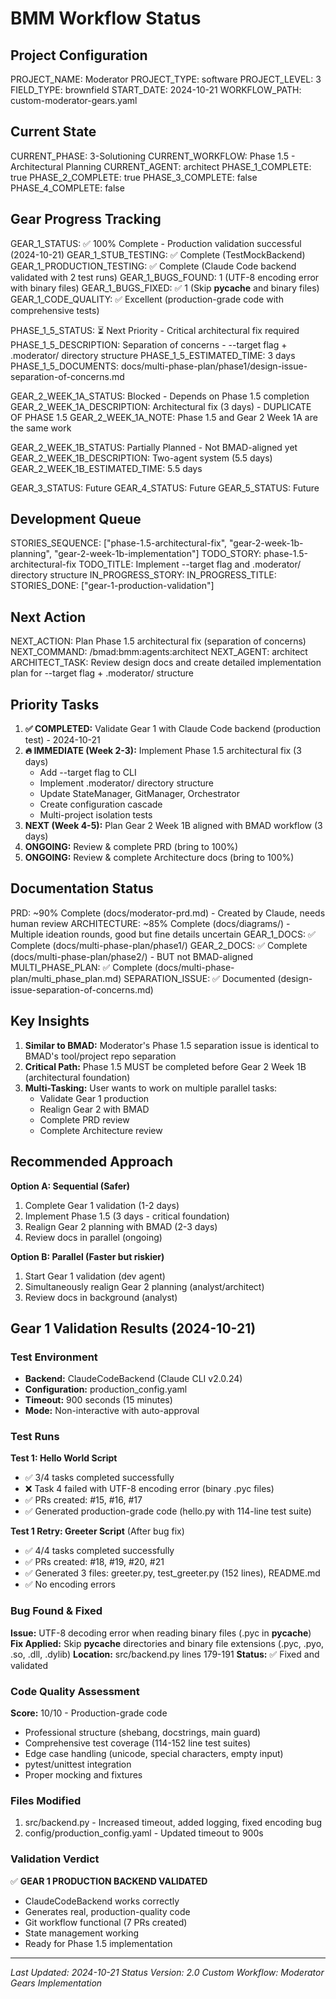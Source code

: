 # BMM Workflow Status

## Project Configuration

PROJECT_NAME: Moderator
PROJECT_TYPE: software
PROJECT_LEVEL: 3
FIELD_TYPE: brownfield
START_DATE: 2024-10-21
WORKFLOW_PATH: custom-moderator-gears.yaml

## Current State

CURRENT_PHASE: 3-Solutioning
CURRENT_WORKFLOW: Phase 1.5 - Architectural Planning
CURRENT_AGENT: architect
PHASE_1_COMPLETE: true
PHASE_2_COMPLETE: true
PHASE_3_COMPLETE: false
PHASE_4_COMPLETE: false

## Gear Progress Tracking

GEAR_1_STATUS: ✅ 100% Complete - Production validation successful (2024-10-21)
GEAR_1_STUB_TESTING: ✅ Complete (TestMockBackend)
GEAR_1_PRODUCTION_TESTING: ✅ Complete (Claude Code backend validated with 2 test runs)
GEAR_1_BUGS_FOUND: 1 (UTF-8 encoding error with binary files)
GEAR_1_BUGS_FIXED: ✅ 1 (Skip __pycache__ and binary files)
GEAR_1_CODE_QUALITY: ✅ Excellent (production-grade code with comprehensive tests)

PHASE_1_5_STATUS: ⏳ Next Priority - Critical architectural fix required
PHASE_1_5_DESCRIPTION: Separation of concerns - --target flag + .moderator/ directory structure
PHASE_1_5_ESTIMATED_TIME: 3 days
PHASE_1_5_DOCUMENTS: docs/multi-phase-plan/phase1/design-issue-separation-of-concerns.md

GEAR_2_WEEK_1A_STATUS: Blocked - Depends on Phase 1.5 completion
GEAR_2_WEEK_1A_DESCRIPTION: Architectural fix (3 days) - DUPLICATE OF PHASE 1.5
GEAR_2_WEEK_1A_NOTE: Phase 1.5 and Gear 2 Week 1A are the same work

GEAR_2_WEEK_1B_STATUS: Partially Planned - Not BMAD-aligned yet
GEAR_2_WEEK_1B_DESCRIPTION: Two-agent system (5.5 days)
GEAR_2_WEEK_1B_ESTIMATED_TIME: 5.5 days

GEAR_3_STATUS: Future
GEAR_4_STATUS: Future
GEAR_5_STATUS: Future

## Development Queue

STORIES_SEQUENCE: ["phase-1.5-architectural-fix", "gear-2-week-1b-planning", "gear-2-week-1b-implementation"]
TODO_STORY: phase-1.5-architectural-fix
TODO_TITLE: Implement --target flag and .moderator/ directory structure
IN_PROGRESS_STORY:
IN_PROGRESS_TITLE:
STORIES_DONE: ["gear-1-production-validation"]

## Next Action

NEXT_ACTION: Plan Phase 1.5 architectural fix (separation of concerns)
NEXT_COMMAND: /bmad:bmm:agents:architect
NEXT_AGENT: architect
ARCHITECT_TASK: Review design docs and create detailed implementation plan for --target flag + .moderator/ structure

## Priority Tasks

1. **✅ COMPLETED:** Validate Gear 1 with Claude Code backend (production test) - 2024-10-21
2. **🔥 IMMEDIATE (Week 2-3):** Implement Phase 1.5 architectural fix (3 days)
   - Add --target flag to CLI
   - Implement .moderator/ directory structure
   - Update StateManager, GitManager, Orchestrator
   - Create configuration cascade
   - Multi-project isolation tests
3. **NEXT (Week 4-5):** Plan Gear 2 Week 1B aligned with BMAD workflow (3 days)
4. **ONGOING:** Review & complete PRD (bring to 100%)
5. **ONGOING:** Review & complete Architecture docs (bring to 100%)

## Documentation Status

PRD: ~90% Complete (docs/moderator-prd.md) - Created by Claude, needs human review
ARCHITECTURE: ~85% Complete (docs/diagrams/) - Multiple ideation rounds, good but fine details uncertain
GEAR_1_DOCS: ✅ Complete (docs/multi-phase-plan/phase1/)
GEAR_2_DOCS: ✅ Complete (docs/multi-phase-plan/phase2/) - BUT not BMAD-aligned
MULTI_PHASE_PLAN: ✅ Complete (docs/multi-phase-plan/multi_phase_plan.md)
SEPARATION_ISSUE: ✅ Documented (design-issue-separation-of-concerns.md)

## Key Insights

1. **Similar to BMAD:** Moderator's Phase 1.5 separation issue is identical to BMAD's tool/project repo separation
2. **Critical Path:** Phase 1.5 MUST be completed before Gear 2 Week 1B (architectural foundation)
3. **Multi-Tasking:** User wants to work on multiple parallel tasks:
   - Validate Gear 1 production
   - Realign Gear 2 with BMAD
   - Complete PRD review
   - Complete Architecture review

## Recommended Approach

**Option A: Sequential (Safer)**
1. Complete Gear 1 validation (1-2 days)
2. Implement Phase 1.5 (3 days - critical foundation)
3. Realign Gear 2 planning with BMAD (2-3 days)
4. Review docs in parallel (ongoing)

**Option B: Parallel (Faster but riskier)**
1. Start Gear 1 validation (dev agent)
2. Simultaneously realign Gear 2 planning (analyst/architect)
3. Review docs in background (analyst)

## Gear 1 Validation Results (2024-10-21)

### Test Environment
- **Backend:** ClaudeCodeBackend (Claude CLI v2.0.24)
- **Configuration:** production_config.yaml
- **Timeout:** 900 seconds (15 minutes)
- **Mode:** Non-interactive with auto-approval

### Test Runs
**Test 1: Hello World Script**
- ✅ 3/4 tasks completed successfully
- ❌ Task 4 failed with UTF-8 encoding error (binary .pyc files)
- ✅ PRs created: #15, #16, #17
- ✅ Generated production-grade code (hello.py with 114-line test suite)

**Test 1 Retry: Greeter Script** (After bug fix)
- ✅ 4/4 tasks completed successfully
- ✅ PRs created: #18, #19, #20, #21
- ✅ Generated 3 files: greeter.py, test_greeter.py (152 lines), README.md
- ✅ No encoding errors

### Bug Found & Fixed
**Issue:** UTF-8 decoding error when reading binary files (.pyc in __pycache__)
**Fix Applied:** Skip __pycache__ directories and binary file extensions (.pyc, .pyo, .so, .dll, .dylib)
**Location:** src/backend.py lines 179-191
**Status:** ✅ Fixed and validated

### Code Quality Assessment
**Score:** 10/10 - Production-grade code
- Professional structure (shebang, docstrings, main guard)
- Comprehensive test coverage (114-152 line test suites)
- Edge case handling (unicode, special characters, empty input)
- pytest/unittest integration
- Proper mocking and fixtures

### Files Modified
1. src/backend.py - Increased timeout, added logging, fixed encoding bug
2. config/production_config.yaml - Updated timeout to 900s

### Validation Verdict
✅ **GEAR 1 PRODUCTION BACKEND VALIDATED**
- ClaudeCodeBackend works correctly
- Generates real, production-quality code
- Git workflow functional (7 PRs created)
- State management working
- Ready for Phase 1.5 implementation

---

_Last Updated: 2024-10-21_
_Status Version: 2.0_
_Custom Workflow: Moderator Gears Implementation_
